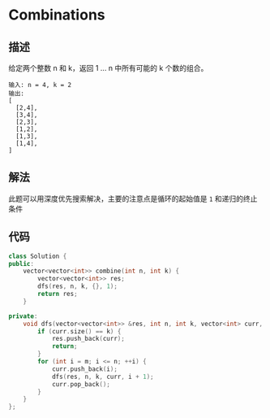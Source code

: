 # Combinations

## 描述

给定两个整数 n 和 k，返回 1 ... n 中所有可能的 k 个数的组合。

```
输入: n = 4, k = 2
输出:
[
  [2,4],
  [3,4],
  [2,3],
  [1,2],
  [1,3],
  [1,4],
]
```

## 解法

此题可以用深度优先搜索解决，主要的注意点是循环的起始值是 `1` 和递归的终止条件

## 代码

```cpp
class Solution {
public:
    vector<vector<int>> combine(int n, int k) {
        vector<vector<int>> res;
        dfs(res, n, k, {}, 1);
        return res;
    }

private:
    void dfs(vector<vector<int>> &res, int n, int k, vector<int> curr, int m) {
        if (curr.size() == k) {
            res.push_back(curr);
            return;
        }
        for (int i = m; i <= n; ++i) {
            curr.push_back(i);
            dfs(res, n, k, curr, i + 1);
            curr.pop_back();
        }
    }
};
```

